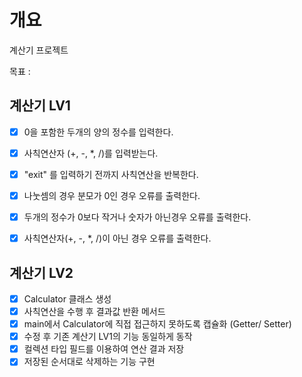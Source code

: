 # 개요
계산기 프로젝트

목표 : 

## 계산기 LV1
- [x] 0을 포함한 두개의 양의 정수를 입력한다.
- [x] 사칙연산자 (+, -, *, /)를 입력받는다.
- [x] "exit" 를 입력하기 전까지 사칙연산을 반복한다.
- [x] 나눗셈의 경우 분모가 0인 경우 오류를 출력한다.
- [x] 두개의 정수가 0보다 작거나 숫자가 아닌경우 오류를 출력한다.
- [x] 사칙연산자(+, -, *, /)이 아닌 경우 오류를 출력한다.


## 계산기 LV2
- [x] Calculator 클래스 생성
- [x] 사칙연산을 수행 후 결과값 반환 메서드
- [x] main에서 Calculator에 직접 접근하지 못하도록 캡슐화 (Getter/ Setter)
- [x] 수정 후 기존 계산기 LV1의 기능 동일하게 동작
- [x] 컬렉션 타입 필드를 이용하여 연산 결과 저장
- [x] 저장된 순서대로 삭제하는 기능 구현 